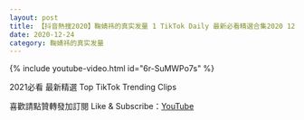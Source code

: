 ```yaml
---
layout: post
title: 【抖音熱搜2020】鞠婧祎的真实发量 1 TikTok Daily 最新必看精選合集2020 12 24
date: 2020-12-24
category: 鞠婧祎的真实发量
---
```


{% include youtube-video.html id="6r-SuMWPo7s" %}

2021必看 最新精選 Top TikTok Trending Clips

喜歡請點贊轉發加訂閱 Like & Subscribe：[YouTube](https://www.youtube.com/channel/UCAoR7VcanIPd04uEq_GIylA/videos)

